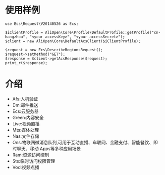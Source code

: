 # 使用样例
    use Ecs\Request\V20140526 as Ecs;
    
    $iClientProfile = AliOpen\Core\Profile\DefaultProfile::getProfile("cn-hangzhou", "<your accessKey>", "<your accessSecret>");
    $client = new AliOpen\Core\DefaultAcsClient($iClientProfile);
    
    $request = new Ecs\DescribeRegionsRequest();
    $request->setMethod("GET");
    $response = $client->getAcsResponse($request);
    print_r($response);

# 介绍
- Afs:人机验证
- Dm:邮件推送
- Ecs:云服务器
- Green:内容安全
- Live:视频直播
- Mts:媒体处理
- Nas:文件存储
- Ons:物联网微消息队列,可用于互动直播、车联网、金融支付、智能餐饮、即时聊天、移动 Apps等多种应用场景
- Ram:资源访问控制
- Sts:临时访问权限管理
- Vod:视频点播
